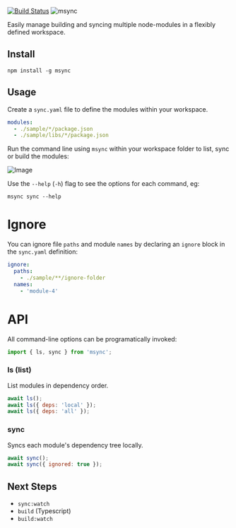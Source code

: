 [![Build Status](https://travis-ci.org/philcockfield/msync.svg?branch=master)](https://travis-ci.org/philcockfield/msync)
![msync](https://cloud.githubusercontent.com/assets/185555/25552903/b9ba0356-2cf9-11e7-8a5f-1d29797c475c.png)


Easily manage building and syncing multiple node-modules in a flexibly defined workspace.



## Install

    npm install -g msync



## Usage
Create a `sync.yaml` file to define the modules within your workspace.

```yaml
modules:
  - ./sample/*/package.json
  - ./sample/libs/*/package.json
```

Run the command line using `msync` within your workspace folder to list, sync or build the modules:

![Image](https://cloud.githubusercontent.com/assets/185555/25552563/4aed2708-2cf1-11e7-87c4-715d15ddd8c1.png)

Use the `--help` (`-h`) flag to see the options for each command, eg:

    msync sync --help

# Ignore
You can ignore file `paths` and module `names` by declaring an `ignore` block in the `sync.yaml` definition:


```yaml
ignore:
  paths:
    - ./sample/**/ignore-folder
  names:
    - 'module-4'

```




# API
All command-line options can be programatically invoked:

```js
import { ls, sync } from 'msync';
```

### ls (list)
List modules in dependency order.

```js
await ls();
await ls({ deps: 'local' });
await ls({ deps: 'all' });
```

### sync
Syncs each module's dependency tree locally.

```js
await sync();
await sync({ ignored: true });
```



## Next Steps

- `sync:watch`
- `build` (Typescript)
- `build:watch`
